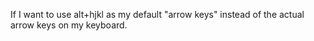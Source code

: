 If I want to use alt+hjkl as my default "arrow keys" instead of the actual arrow keys on my keyboard.
